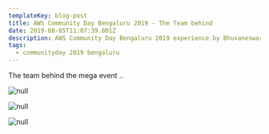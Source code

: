 ```yaml
---
templateKey: blog-post
title: AWS Community Day Bengaluru 2019 - The Team behind
date: 2019-08-05T11:07:39.801Z
description: AWS Community Day Bengaluru 2019 experience by Bhuvaneswari Subramani
tags:
  - communityday 2019 bengaluru
---
```

The team behind the mega event ..

![null](/img/theteam_3.jpg)

![null](/img/theteam_1.jpg)

![null](/img/team_withwone.jpg)
